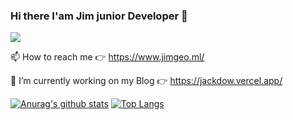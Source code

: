 ### Hi there I'am Jim junior Developer 👋

![](https://vistr.dev/badge?repo=Jimgeo98.Jimgeo98)

📫 How to reach me 👉 https://www.jimgeo.ml/

🔭 I’m currently working on my Blog 👉 https://jackdow.vercel.app/

[![Anurag's github stats](https://github-readme-stats.vercel.app/api?username=Jimgeo98&count_private=true&theme=vue-dark&show_icons=true)](https://github.com/anuraghazra/github-readme-stats)
[![Top Langs](https://github-readme-stats.vercel.app/api/top-langs/?username=Jimgeo98&langs_count=8&theme=yeblu&layout=compact)](https://github.com/anuraghazra/github-readme-stats)

<!--
**Jimgeo98/Jimgeo98** is a ✨ _special_ ✨ repository because its `README.md` (this file) appears on your GitHub profile.

Here are some ideas to get you started:

- 🔭 I’m currently working on ...
- 🌱 I’m currently learning ...
- 👯 I’m looking to collaborate on ...
- 🤔 I’m looking for help with ...
- 💬 Ask me about ...
- 📫 How to reach me: ...
- 😄 Pronouns: ...
- ⚡ Fun fact: ...
-->

